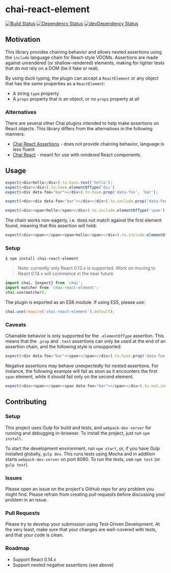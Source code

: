 # chai-react-element
[![Build Status](https://travis-ci.org/wix/chai-react-element.svg?branch=master)](https://travis-ci.org/wix/chai-react-element)
[![Dependency Status](https://david-dm.org/electricmonk/chai-react-element.svg)](https://david-dm.org/electricmonk/chai-react-element)
[![devDependency Status](https://david-dm.org/electricmonk/chai-react-element/dev-status.svg)](https://david-dm.org/electricmonk/chai-react-element#info=devDependencies)

## Motivation

This library provides chaining behavior and allows nested assertions using the `include` language chain for React-style VDOMs. Assertions are made against unrendered (or shallow-rendered) elements, making for lighter tests that do not rely on a DOM (be it fake or real).

By using duck typing, the plugin can accept a `ReactElement` or any object that has the same properties as a `ReactElement`:
* A string `type` property
* A `props` property that is an object, or no `props` property at all

### Alternatives
There are several other Chai plugins intended to help make assertions on React objects. This library differs from the alternatives in the following manners:

* [Chai React Assertions](https://www.npmjs.com/package/chai-react-assertions) - does not provide chaining behavior, language is less fluent
* [Chai React](https://www.npmjs.com/package/chai-react) - meant for use with *rendered* React components.

## Usage
```javascript
expect(<div>hello</div>).to.have.text('hello');
expect(<div></div>).to.have.elementOfType('div')
expect(<div data-foo="bar"></div>).to.have.prop('data-foo', 'bar');

expect(<div><div data-foo="bar"></div></div>).to.include.prop('data-foo', 'bar');

expect(<div><span>hello</span></div>).to.include.elementOfType('span').with.text('hello');
```

The chain works non-eagerly, i.e. does not match against the first element found, meaning that this assertion will hold:
```javascript
expect(<div><span></span><span>hello</span></div>).to.include.elementOfType('span').with.text('hello');

```

### Setup
```
$ npm install chai-react-element
```

> Note: currently only React 0.13.x is supported. Work on moving to React 0.14.x will commence in the near future.

```javascript
import chai, {expect} from 'chai';
import matcher from 'chai-react-element';
chai.use(matcher);
```

The plugin is exported as an ES6 module. If using ES5, please use:
```javascript
chai.use(require('chai-react-element').default);
```

### Caveats
Chainable behavior is only supported for the `.elementOfType` assertion. This means that the `.prop` and `.text` assertions can only be used at the end of an assertion chain, and the following style is unsupported:
```javascript
expect(<div data-foo="bar"><span></span></div>).to.have.prop('data-foo', 'bar').with.an.elementOfType('span')
```
Negative assertions may behave unexpectedly for nested assertions. For instance, the following example will fail as soon as it encounters the first `span` element, while it should fail only on the second element.
```javascript
expect(<div><span></span><span data-foo="bar"></span></div>).to.not.include.elementOfType('span').with.prop('data-foo');
```

## Contributing

### Setup
This project uses Gulp for build and tests, and `webpack-dev-server` for running and debugging in-browser.
To install the project, just run `npm install`. 

To start the development environment, run `npm start`, or, if you have Gulp installed globally, `gulp dev`. This runs tests using Mocha and in addition starts `webpack-dev-server` on port 8080. To run the tests, use `npm test` (or `gulp test`).

### Issues
Please open an issue on the project's GitHub repo for any problem you might find. Please refrain from creating pull requests before discussing your problem in an issue.

### Pull Requests
Please try to develop your submission using Test-Driven Development. At the very least, make sure that your changes are well-covered with tests, and that your code is clean.

### Roadmap
 * Support React 0.14.x
 * Support nested negative assertions (see above)
